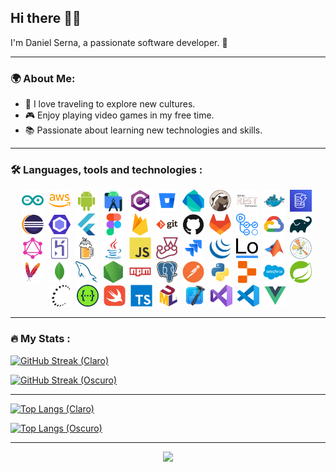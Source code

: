 ## Hi there 👋🏻

I'm Daniel Serna, a passionate software developer. 🚀  

---

### 🌍 About Me:
- 🧳 I love traveling to explore new cultures.  
- 🎮 Enjoy playing video games in my free time.  
- 📚 Passionate about learning new technologies and skills.

---

### :hammer_and_wrench: Languages, tools and technologies :

<div align="center">
  <img src="https://github.com/devicons/devicon/blob/master/icons/arduino/arduino-original.svg" title="Arduino" **alt="Arduino" width="35" height="35"/>&nbsp;
  <img src="https://github.com/devicons/devicon/blob/master/icons/amazonwebservices/amazonwebservices-plain-wordmark.svg" title="AWS" alt="AWS" width="35" height="35"/>&nbsp;
  <img src="https://github.com/devicons/devicon/blob/master/icons/android/android-original.svg" title="Android" **alt="Android" width="35" height="35"/>&nbsp;
  <img src="https://github.com/devicons/devicon/blob/master/icons/androidstudio/androidstudio-original.svg" title="AndroidStudio" **alt="AndroidStudio" width="35" height="35"/>&nbsp;
  <img src="https://github.com/devicons/devicon/blob/master/icons/csharp/csharp-original.svg" title="Csharp" **alt="Csharp" width="35" height="35"/>&nbsp;
  <img src="https://github.com/devicons/devicon/blob/master/icons/bitbucket/bitbucket-original.svg" title="Bitbucket" **alt="Bitbucket" width="35" height="35"/>&nbsp;
  <img src="https://github.com/devicons/devicon/blob/master/icons/dart/dart-original.svg" title="Dart" **alt="Dart" width="35" height="35"/>&nbsp;
  <img src="https://github.com/devicons/devicon/blob/master/icons/dbeaver/dbeaver-original.svg" title="DBeaver" **alt="DBeaver" width="35" height="35"/>&nbsp;
  <img src="https://github.com/devicons/devicon/blob/master/icons/djangorest/djangorest-original.svg" title="DjangoREST" **alt="DjangoREST" width="35" height="35"/>&nbsp;
  <img src="https://github.com/devicons/devicon/blob/master/icons/docker/docker-original.svg" title="Docker" **alt="Docker" width="35" height="35"/>&nbsp;
  <img src="https://github.com/devicons/devicon/blob/master/icons/dynamodb/dynamodb-original.svg" title="DynamoDB" **alt="DynamoDB" width="35" height="35"/>&nbsp;
  <img src="https://github.com/devicons/devicon/blob/master/icons/eclipse/eclipse-original.svg" title="Eclipse" **alt="Eclipse" width="35" height="35"/>&nbsp;
  <img src="https://github.com/devicons/devicon/blob/master/icons/eslint/eslint-original.svg" title="Eslint" **alt="Eslint" width="35" height="35"/>&nbsp;
  <img src="https://github.com/devicons/devicon/blob/master/icons/flutter/flutter-original.svg" title="Flutter" alt="Flutter" width="35" height="35"/>&nbsp;
  <img src="https://github.com/devicons/devicon/blob/master/icons/figma/figma-original.svg" title="Figma" **alt="Figma" width="35" height="35"/>&nbsp;
  <img src="https://github.com/devicons/devicon/blob/master/icons/firebase/firebase-original.svg" title="Firebase" **alt="Firebase" width="35" height="35"/>&nbsp;
  <img src="https://github.com/devicons/devicon/blob/master/icons/git/git-original-wordmark.svg" title="Git" **alt="Git" width="35" height="35"/>&nbsp;
  <img src="https://github.com/devicons/devicon/blob/master/icons/github/github-original.svg" title="Github" **alt="Github" width="35" height="35"/>&nbsp;
  <img src="https://github.com/devicons/devicon/blob/master/icons/gitlab/gitlab-original.svg" title="Gitlab" **alt="Gitlab" width="35" height="35"/>&nbsp;
  <img src="https://github.com/devicons/devicon/blob/master/icons/githubactions/githubactions-original.svg" title="GithubActions" **alt="GithubActions" width="35" height="35"/>&nbsp;
  <img src="https://github.com/devicons/devicon/blob/master/icons/googlecloud/googlecloud-original.svg" title="GoogleCLoud" **alt="GoogleCLoud" width="35" height="35"/>&nbsp;
  <img src="https://github.com/devicons/devicon/blob/master/icons/gradle/gradle-original.svg" title="Gradle" **alt="Gradle" width="35" height="35"/>&nbsp;
  <img src="https://github.com/devicons/devicon/blob/master/icons/graphql/graphql-plain.svg" title="Graphql" **alt="Graphql" width="35" height="35"/>&nbsp;
  <img src="https://github.com/devicons/devicon/blob/master/icons/heroku/heroku-original.svg" title="Heroku" **alt="Heroku" width="35" height="35"/>&nbsp;
  <img src="https://github.com/devicons/devicon/blob/master/icons/homebrew/homebrew-original.svg" title="Homebrew" **alt="Homebrew" width="35" height="35"/>&nbsp;
  <img src="https://github.com/devicons/devicon/blob/master/icons/java/java-original.svg" title="Java" **alt="Java" width="35" height="35"/>&nbsp;
  <img src="https://github.com/devicons/devicon/blob/master/icons/javascript/javascript-original.svg" title="Javascript" **alt="Javascript" width="35" height="35"/>&nbsp;
  <img src="https://github.com/devicons/devicon/blob/master/icons/jest/jest-plain.svg" title="Jest" **alt="Jest" width="35" height="35"/>&nbsp;
  <img src="https://github.com/devicons/devicon/blob/master/icons/jira/jira-original.svg" title="Jira" **alt="Jira" width="35" height="35"/>&nbsp;
  <img src="https://github.com/devicons/devicon/blob/master/icons/jquery/jquery-original.svg" title="JQuery" **alt="JQuery" width="35" height="35"/>&nbsp;
  <img src="https://github.com/devicons/devicon/blob/master/icons/lodash/lodash-original.svg" title="Lodash" **alt="Lodash" width="35" height="35"/>&nbsp;
  <img src="https://github.com/devicons/devicon/blob/master/icons/matlab/matlab-original.svg" title="Matlab" **alt="Matlab" width="35" height="35"/>&nbsp;
  <img src="https://github.com/devicons/devicon/blob/master/icons/matplotlib/matplotlib-original.svg" title="Matplotlib" **alt="Matplotlib" width="35" height="35"/>&nbsp;
  <img src="https://github.com/devicons/devicon/blob/master/icons/maven/maven-original.svg" title="Maven" **alt="Maven" width="35" height="35"/>&nbsp;
  <img src="https://github.com/devicons/devicon/blob/master/icons/mongodb/mongodb-original.svg" title="MongoDB" **alt="MongoDB" width="35" height="35"/>&nbsp;
  <img src="https://github.com/devicons/devicon/blob/master/icons/mysql/mysql-original.svg" title="Mysql" **alt="Mysql" width="35" height="35"/>&nbsp;
  <img src="https://github.com/devicons/devicon/blob/master/icons/nodejs/nodejs-original.svg" title="Nodejs" **alt="Nodejs" width="35" height="35"/>&nbsp;
  <img src="https://github.com/devicons/devicon/blob/master/icons/npm/npm-original-wordmark.svg" title="NPM" **alt="NPM" width="35" height="35"/>&nbsp;
  <img src="https://github.com/devicons/devicon/blob/master/icons/postgresql/postgresql-original.svg" title="PostgreSQL" **alt="PostgreSQL" width="35" height="35"/>&nbsp;
  <img src="https://github.com/devicons/devicon/blob/master/icons/postman/postman-original.svg" title="Postman" **alt="Postman" width="35" height="35"/>&nbsp;
  <img src="https://github.com/devicons/devicon/blob/master/icons/python/python-original.svg" title="Python" **alt="Python" width="35" height="35"/>&nbsp;
  <img src="https://github.com/devicons/devicon/blob/master/icons/replit/replit-original.svg" title="Replit" **alt="Replit" width="35" height="35"/>&nbsp;
  <img src="https://github.com/devicons/devicon/blob/master/icons/salesforce/salesforce-original.svg" title="Salesforce" **alt="Salesforce" width="35" height="35"/>&nbsp;
  <img src="https://github.com/devicons/devicon/blob/master/icons/spring/spring-original.svg" title="Spring" **alt="Spring" width="35" height="35"/>&nbsp;
  <img src="https://github.com/devicons/devicon/blob/master/icons/ssh/ssh-original.svg" title="SSH" **alt="SSH" width="35" height="35"/>&nbsp;
  <img src="https://github.com/devicons/devicon/blob/master/icons/swagger/swagger-original.svg" title="Swagger" **alt="Swagger" width="35" height="35"/>&nbsp;
  <img src="https://github.com/devicons/devicon/blob/master/icons/swift/swift-original.svg" title="Swift" **alt="Swift" width="35" height="35"/>&nbsp;
  <img src="https://github.com/devicons/devicon/blob/master/icons/typescript/typescript-original.svg" title="Typescript" **alt="Typescript" width="35" height="35"/>&nbsp;
  <img src="https://github.com/devicons/devicon/blob/master/icons/unifiedmodelinglanguage/unifiedmodelinglanguage-original.svg" title="UML" **alt="UML" width="35" height="35"/>&nbsp;
  <img src="https://github.com/devicons/devicon/blob/master/icons/xcode/xcode-original.svg" title="Xcode" **alt="Xcode" width="35" height="35"/>&nbsp;
  <img src="https://github.com/devicons/devicon/blob/master/icons/visualstudio/visualstudio-original.svg" title="Visualstudio" **alt="Visualstudio" width="35" height="35"/>&nbsp;
  <img src="https://github.com/devicons/devicon/blob/master/icons/vscode/vscode-original.svg" title="VSCode" **alt="VSCode" width="35" height="35"/>&nbsp;
  <img src="https://github.com/devicons/devicon/blob/master/icons/vuejs/vuejs-original.svg" title="VUE" **alt="VUE" width="35" height="35"/>
</div>

---

### :fire: My Stats :

[![GitHub Streak (Claro)](http://github-readme-streak-stats.herokuapp.com?user=danielmserna&theme=default&background=FFFFFF)](https://git.io/streak-stats)

[![GitHub Streak (Oscuro)](http://github-readme-streak-stats.herokuapp.com?user=danielmserna&theme=highcontrast&background=000000)](https://git.io/streak-stats)

---

[![Top Langs (Claro)](https://github-readme-stats.vercel.app/api/top-langs/?username=danielmserna&layout=compact&theme=light)](https://github.com/anuraghazra/github-readme-stats)

[![Top Langs (Oscuro)](https://github-readme-stats.vercel.app/api/top-langs/?username=danielmserna&layout=compact&theme=dark)](https://github.com/anuraghazra/github-readme-stats)

---

<div id="header" align="center">
  <img src="https://i.giphy.com/media/v1.Y2lkPTc5MGI3NjExb2FlazR2MTdnN2x1ZXhyYnN4NGtuenlzMmplZm0xbDJ6NnU3dDBiYiZlcD12MV9pbnRlcm5hbF9naWZfYnlfaWQmY3Q9Zw/yYSSBtDgbbRzq/giphy.gif" width="300"/>
</div>
